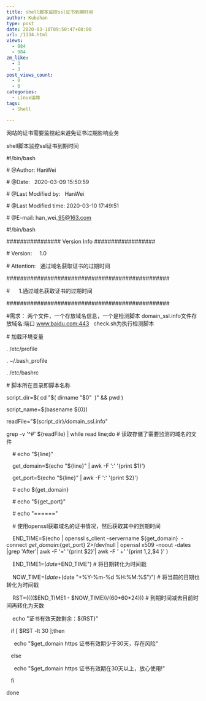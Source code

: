 ```yaml
---
title: shell脚本监控ssl证书到期时间
author: Kubehan
type: post
date: 2020-03-10T09:50:47+08:00
url: /1334.html
views:
  - 984
  - 984
zm_like:
  - 3
  - 3
post_views_count:
  - 0
  - 0
categories:
  - Linux运维
tags:
  - Shell

---
```

网站的证书需要监控起来避免证书过期影响业务

shell脚本监控ssl证书到期时间





#!/bin/bash

\# @Author: HanWei

\# @Date:&nbsp; &nbsp;2020-03-09 15:50:59

\# @Last Modified by:&nbsp; &nbsp;HanWei

\# @Last Modified time: 2020-03-10 17:49:51

\# @E-mail: han\_wei\_95@163.com

#!/bin/bash

################ Version Info ##################

\# Version:&nbsp; &nbsp; &nbsp;1.0

\# Attention:&nbsp; &nbsp;通过域名获取证书的过期时间

################################################

#&nbsp; &nbsp; &nbsp; 1.通过域名获取证书的过期时间

################################################

#需求： 两个文件，一个存放域名信息，一个是检测脚本 domain_ssl.info文件存放域名:端口 www.baidu.com:443&nbsp; &nbsp;check.sh为执行检测脚本&nbsp;

\# 加载环境变量

. /etc/profile

. ~/.bash_profile

. /etc/bashrc



\# 脚本所在目录即脚本名称

script_dir=$( cd "$( dirname "$0"&nbsp; )" && pwd )

script_name=$(basename ${0})



readFile="${script\_dir}/domain\_ssl.info"

grep -v '^#' ${readFile} | while read line;do # 读取存储了需要监测的域名的文件

&nbsp; &nbsp; # echo "${line}"

&nbsp; &nbsp; get_domain=$(echo "${line}" | awk -F ':' '{print $1}')

&nbsp; &nbsp; get_port=$(echo "${line}" | awk -F ':' '{print $2}')



&nbsp; &nbsp; # echo ${get_domain}

&nbsp; &nbsp; # echo "${get_port}"

&nbsp; &nbsp; # echo "======"



&nbsp; &nbsp; # 使用openssl获取域名的证书情况，然后获取其中的到期时间

&nbsp; &nbsp; END\_TIME=$(echo | openssl s\_client -servername ${get\_domain}&nbsp; -connect ${get\_domain}:${get_port} 2>/dev/null | openssl x509 -noout -dates |grep 'After'| awk -F '=' '{print $2}'| awk -F ' +' '{print $1,$2,$4 }' )



&nbsp; &nbsp; END\_TIME1=$(date +%s -d "$END\_TIME") # 将日期转化为时间戳

&nbsp; &nbsp; NOW_TIME=$(date +%s -d "$(date "+%Y-%m-%d %H:%M:%S")") # 将当前的日期也转化为时间戳

&nbsp; &nbsp; RST=$(($(($END\_TIME1 - $NOW\_TIME))/(60\*60\*24))) # 到期时间减去目前时间再转化为天数



&nbsp; &nbsp; echo "证书有效天数剩余：${RST}"



&nbsp; &nbsp;if [ $RST -lt 30 ];then

&nbsp; &nbsp; &nbsp;echo "$get_domain https 证书有效期少于30天，存在风险"

&nbsp; &nbsp;else

&nbsp; &nbsp; &nbsp;echo "$get_domain https 证书有效期在30天以上，放心使用!"

&nbsp; &nbsp;fi

done